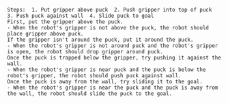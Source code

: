 
    Steps:  1. Put gripper above puck  2. Push gripper into top of puck  3. Push puck against wall  4. Slide puck to goal
    First, put the gripper above the puck.
    - When the robot's gripper is not above the puck, the robot should place gripper above puck.
    If the gripper isn't around the puck, put it around the puck.
    - When the robot's gripper is not around puck and the robot's gripper is open, the robot should drop gripper around puck.
    Once the puck is trapped below the gripper, try pushing it against the wall.
    - When the robot's gripper is near puck and the puck is below the robot's gripper, the robot should push puck against wall.
    Once the puck is away from the wall, try sliding it to the goal.
    - When the robot's gripper is near the puck and the puck is away from the wall, the robot should slide the puck to the goal.